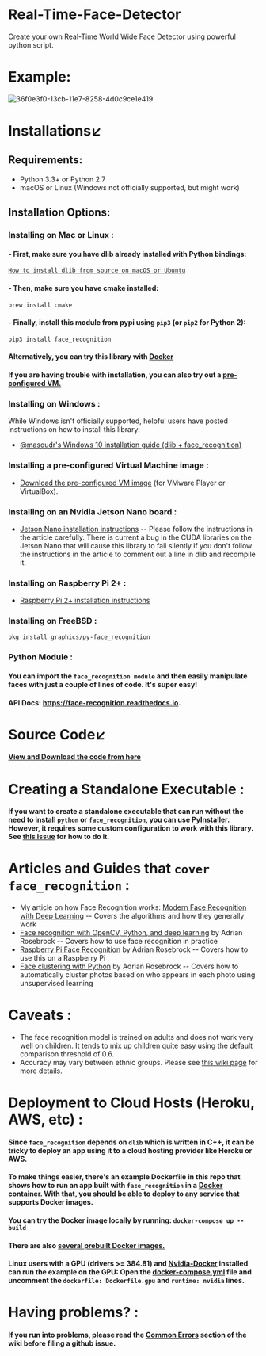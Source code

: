 # Real-Time-Face-Detector
Create your own Real-Time World Wide Face Detector using powerful python script.

# Example:
![36f0e3f0-13cb-11e7-8258-4d0c9ce1e419](https://user-images.githubusercontent.com/92684818/138464953-4dd5d06f-a3bc-4102-9ca6-cb18a7a57e2f.gif)

# Installations↙️
## Requirements:
- Python 3.3+ or Python 2.7
- macOS or Linux (Windows not officially supported, but might work)
## Installation Options:
### Installing on Mac or Linux :
#### - First, make sure you have dlib already installed with Python bindings:
[```How to install dlib from source on macOS or Ubuntu```](https://gist.github.com/ageitgey/629d75c1baac34dfa5ca2a1928a7aeaf)
#### - Then, make sure you have cmake installed:
```brew install cmake```
#### - Finally, install this module from pypi using ```pip3``` (or ```pip2``` for Python 2):
```pip3 install face_recognition```
#### Alternatively, you can try this library with [Docker](https://www.docker.com/)
#### If you are having trouble with installation, you can also try out a [pre-configured VM.](https://medium.com/@ageitgey/try-deep-learning-in-python-now-with-a-fully-pre-configured-vm-1d97d4c3e9b)
### Installing on Windows :
While Windows isn't officially supported, helpful users have posted instructions on how to install this library:
- [@masoudr's Windows 10 installation guide (dlib + face_recognition)](https://github.com/ageitgey/face_recognition/issues/175#issue-257710508)
### Installing a pre-configured Virtual Machine image :
- [Download the pre-configured VM image](https://medium.com/@ageitgey/try-deep-learning-in-python-now-with-a-fully-pre-configured-vm-1d97d4c3e9b) (for VMware Player or VirtualBox).
### Installing on an Nvidia Jetson Nano board :
- [Jetson Nano installation instructions](https://medium.com/@ageitgey/build-a-hardware-based-face-recognition-system-for-150-with-the-nvidia-jetson-nano-and-python-a25cb8c891fd)
-- Please follow the instructions in the article carefully. There is current a bug in the CUDA libraries on the Jetson Nano that will cause this library to fail silently if you don't follow the instructions in the article to comment out a line in dlib and recompile it.
### Installing on Raspberry Pi 2+ :
- [Raspberry Pi 2+ installation instructions](https://gist.github.com/ageitgey/1ac8dbe8572f3f533df6269dab35df65)
### Installing on FreeBSD :
```pkg install graphics/py-face_recognition```
### Python Module :
#### You can import the ```face_recognition module``` and then easily manipulate faces with just a couple of lines of code. It's super easy!
#### API Docs: https://face-recognition.readthedocs.io.
# Source Code↙️
#### [View and Download the code from here](https://github.com/Apokky-30/Real-Time-Face-Detector/blob/main/RealTime_face_detector.py)
# Creating a Standalone Executable :
#### If you want to create a standalone executable that can run without the need to install ```python``` or ```face_recognition```, you can use [PyInstaller](https://github.com/pyinstaller/pyinstaller). However, it requires some custom configuration to work with this library. See [this issue](https://github.com/ageitgey/face_recognition/issues/357) for how to do it.
# Articles and Guides that ```cover face_recognition``` :
- My article on how Face Recognition works: [Modern Face Recognition with Deep Learning](https://medium.com/@ageitgey/machine-learning-is-fun-part-4-modern-face-recognition-with-deep-learning-c3cffc121d78)
-- Covers the algorithms and how they generally work
- [Face recognition with OpenCV, Python, and deep learning](https://www.pyimagesearch.com/2018/06/18/face-recognition-with-opencv-python-and-deep-learning/) by Adrian Rosebrock
-- Covers how to use face recognition in practice
- [Raspberry Pi Face Recognition](https://www.pyimagesearch.com/2018/06/25/raspberry-pi-face-recognition/) by Adrian Rosebrock
-- Covers how to use this on a Raspberry Pi
- [Face clustering with Python]() by Adrian Rosebrock
-- Covers how to automatically cluster photos based on who appears in each photo using unsupervised learning
# Caveats :
- The face recognition model is trained on adults and does not work very well on children. It tends to mix up children quite easy using the default comparison threshold of 0.6.
- Accuracy may vary between ethnic groups. Please see [this wiki page](https://github.com/ageitgey/face_recognition/wiki/Face-Recognition-Accuracy-Problems#question-face-recognition-works-well-with-european-individuals-but-overall-accuracy-is-lower-with-asian-individuals) for more details.
# Deployment to Cloud Hosts (Heroku, AWS, etc) :
#### Since ```face_recognition``` depends on ```dlib``` which is written in C++, it can be tricky to deploy an app using it to a cloud hosting provider like Heroku or AWS.
#### To make things easier, there's an example Dockerfile in this repo that shows how to run an app built with ```face_recognition``` in a [Docker](https://www.docker.com/) container. With that, you should be able to deploy to any service that supports Docker images.
#### You can try the Docker image locally by running: ```docker-compose up --build```
#### There are also [several prebuilt Docker images.](https://github.com/ageitgey/face_recognition/blob/master/docker/README.md)
#### Linux users with a GPU (drivers >= 384.81) and [Nvidia-Docker](https://github.com/NVIDIA/nvidia-docker) installed can run the example on the GPU: Open the [docker-compose.yml](https://github.com/ageitgey/face_recognition/blob/master/docker-compose.yml) file and uncomment the ```dockerfile: Dockerfile.gpu``` and ```runtime: nvidia``` lines.
# Having problems? :
#### If you run into problems, please read the [Common Errors](https://github.com/ageitgey/face_recognition/wiki/Common-Errors) section of the wiki before filing a github issue.
